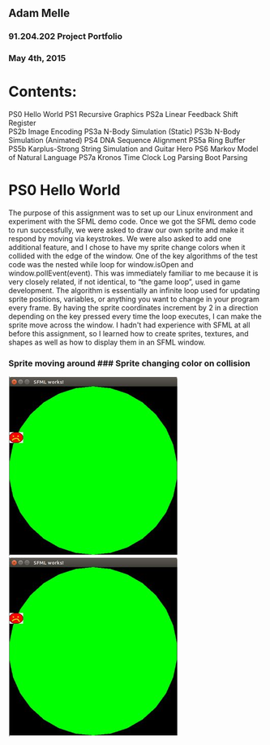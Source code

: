 ## Adam Melle
### 91.204.202 Project Portfolio
### May 4th, 2015


# Contents:

PS0 Hello World
PS1 Recursive Graphics
PS2a Linear Feedback Shift Register  
PS2b Image Encoding
PS3a N-Body Simulation (Static)
PS3b N-Body Simulation (Animated)
PS4 DNA Sequence Alignment
PS5a Ring Buffer
PS5b Karplus-Strong String Simulation and Guitar Hero
PS6 Markov Model of Natural Language
PS7a Kronos Time Clock Log Parsing Boot Parsing



# PS0 Hello World

The purpose of this assignment was to set up our Linux environment and experiment with the SFML demo code. Once we got the SFML demo code to run successfully, we were asked to draw our own sprite and make it respond by moving via keystrokes. We were also asked to add one additional feature, and I chose to have my sprite change colors when it collided with the edge of the window. One of the key algorithms of the test code was the nested while loop for window.isOpen and window.pollEvent(event). This was immediately familiar to me because it is very closely related, if not identical, to “the game loop”, used in game development. The algorithm is essentially an infinite loop used for updating sprite positions, variables, or anything you want to change in your program every frame. By having the sprite coordinates increment by 2 in a direction depending on the key pressed every time the loop executes, I can make the sprite move across the window. I hadn't had experience with SFML at all before this assignment, so I learned how to create sprites, textures, and shapes as well as how to display them in an SFML window.

### Sprite moving around                        ### Sprite changing color on collision
![Sprite Movement](HelloWorld2.jpg) ![Collision](HelloWorld2.jpg)
